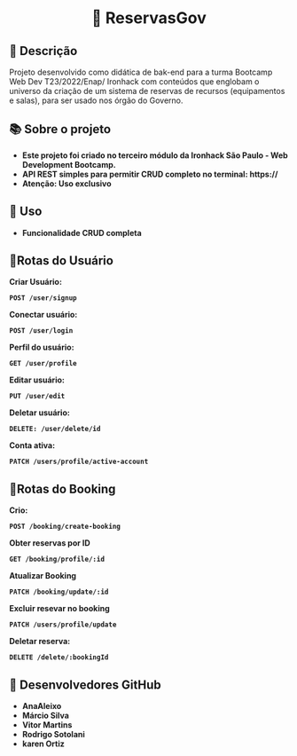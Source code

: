<h1 align="center">📇 ReservasGov</h1>

## :memo: Descrição
Projeto desenvolvido como didática de bak-end para a turma Bootcamp Web Dev T23/2022/Enap/ Ironhack com conteúdos que englobam o universo da criação de um sistema de reservas de recursos (equipamentos e salas), para ser usado nos órgão do Governo. 

## :books: Sobre o projeto
* <b> Este projeto foi criado no terceiro módulo da Ironhack São Paulo - Web Development Bootcamp.
* <b> API REST simples para permitir CRUD completo no terminal: https://
* <b> Atenção: Uso exclusivo

## :wrench: Uso
* Funcionalidade CRUD completa

## :rocket:Rotas do Usuário
<b> Criar Usuário:
```
POST /user/signup
```
<b> Conectar usuário:
```
POST /user/login
```
<b> Perfil do usuário:
```
GET /user/profile
```
<b> Editar usuário:
```
PUT /user/edit
```
<b> Deletar usuário:
```
DELETE: /user/delete/id
```
<b> Conta ativa:
```
PATCH /users/profile/active-account
```
## :rocket:Rotas do Booking
<b> Crio:
```
POST /booking/create-booking
```
<b> Obter reservas por ID
```
GET /booking/profile/:id
```
<b>Atualizar Booking
```
PATCH /booking/update/:id
```
<b> Excluir resevar no booking
```
PATCH /users/profile/update
```
<b> Deletar reserva:
```
DELETE /delete/:bookingId
```

## :rocket: Desenvolvedores GitHub
* <b> AnaAleixo
* <b> Márcio Silva
* <b> Vitor Martins
* <b> Rodrigo Sotolani
* <b> karen Ortiz
  
